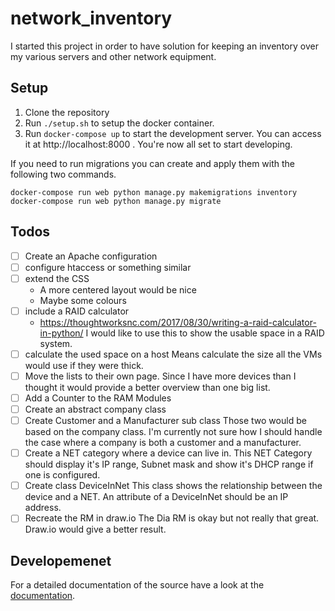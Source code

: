 # network_inventory

I started this project in order to have solution for keeping an
inventory over my various servers and other network equipment.

## Setup

1. Clone the repository
2. Run `./setup.sh` to setup the docker container.
3. Run `docker-compose up` to start the development server. You can access it at
   http://localhost:8000 . You're now all set to start developing.

If you need to run migrations you can create and apply them with the following
two commands.
```
docker-compose run web python manage.py makemigrations inventory
docker-compose run web python manage.py migrate
```

## Todos
- [ ] Create an Apache configuration
- [ ] configure htaccess or something similar
- [ ] extend the CSS
    - A more centered layout would be nice
    - Maybe some colours
- [ ] include a RAID calculator
    - <https://thoughtworksnc.com/2017/08/30/writing-a-raid-calculator-in-python/>
      I would like to use this to show the usable space in a RAID system.
- [ ] calculate the used space on a host
    Means calculate the size all the VMs would use if they were thick.
- [ ] Move the lists to their own page. Since I have more devices than I thought it would provide a better
    overview than one big list.
- [ ] Add a Counter to the RAM Modules
- [ ] Create an abstract company class
- [ ] Create Customer and a Manufacturer sub class
    Those two would be based on the company class. I'm currently not sure
    how I should handle the case where a company is both a customer and a
    manufacturer.
- [ ] Create a NET category where a device can live in.
    This NET Category should display it's IP range, Subnet mask and show
    it's DHCP range if one is configured.
- [ ] Create class DeviceInNet
    This class shows the relationship between the device and a NET. An
    attribute of a DeviceInNet should be an IP address.
- [ ] Recreate the RM in draw.io
    The Dia RM is okay but not really that great. Draw.io would give a
    better result.

## Developemenet

For a detailed documentation of the source have a look at the
[documentation](https://git.2li.ch/Nebucatnetzer/network_inventory/src/branch/master/docs/docs.org).